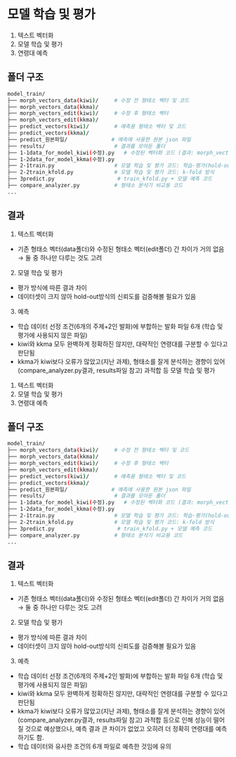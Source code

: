 # 모델 학습 및 평가
1. 텍스트 벡터화
2. 모델 학습 및 평가
3. 연령대 예측

## 폴더 구조
```bash
model_train/
├── morph_vectors_data(kiwi)/     # 수정 전 형태소 벡터 및 코드
├── morph_vectors_data(kkma)/     
├── morph_vectors_edit(kiwi)/     # 수정 후 형태소 벡터
├── morph_vectors_edit(kkma)/
├── predict_vectors(kiwi)/        # 예측용 형태소 벡터 및 코드
├── predict_vectors(kkma)/        
├── predict_원본파일/              # 예측에 사용한 원본 json 파일    
├── results/                      # 결과를 모아둔 폴더
├── 1-1data_for_model_kiwi(수정).py   # 수정된 벡터화 코드 (결과: morph_vectors_edit)
├── 1-2data_for_model_kkma(수정).py
├── 2-1train.py                   # 모델 학습 및 평가 코드: 학습-평가(hold-out) 방식 
├── 2-2train_kfold.py             # 모델 학습 및 평가 코드: k-fold 방식
├── 3predict.py                    # train_kfold.py + 모델 예측 코드
├── compare_analyzer.py           # 형태소 분석기 비교용 코드
...
```

## 결과

1. 텍스트 벡터화
- 기존 형태소 벡터(data폴더)와 수정된 형태소 벡터(edit폴더) 간 차이가 거의 없음 → 둘 중 하나만 다루는 것도 고려
2. 모델 학습 및 평가
- 평가 방식에 따른 결과 차이
- 데이터셋이 크지 않아 hold-out방식의 신뢰도를 검증해볼 필요가 있음
3. 예측
- 학습 데이터 선정 조건(6개의 주제+2인 발화)에 부합하는 발화 파일 6개 (학습 및 평가에 사용되지 않은 파일)
- kiwi와 kkma 모두 완벽하게 정확하진 않지만, 대략적인 연령대를 구분할 수 있다고 판단됨
- kkma가 kiwi보다 오류가 많았고(지난 과제), 형태소를 잘게 분석하는 경향이 있어(compare_analyzer.py결과, results파일 참고) 과적합 등 모델 학습 및 평가
1. 텍스트 벡터화
2. 모델 학습 및 평가
3. 연령대 예측

## 폴더 구조
```bash
model_train/
├── morph_vectors_data(kiwi)/     # 수정 전 형태소 벡터 및 코드
├── morph_vectors_data(kkma)/     
├── morph_vectors_edit(kiwi)/     # 수정 후 형태소 벡터
├── morph_vectors_edit(kkma)/
├── predict_vectors(kiwi)/        # 예측용 형태소 벡터 및 코드
├── predict_vectors(kkma)/        
├── predict_원본파일/              # 예측에 사용한 원본 json 파일    
├── results/                      # 결과를 모아둔 폴더
├── 1-1data_for_model_kiwi(수정).py   # 수정된 벡터화 코드 (결과: morph_vectors_edit)
├── 1-2data_for_model_kkma(수정).py
├── 2-1train.py                   # 모델 학습 및 평가 코드: 학습-평가(hold-out) 방식 
├── 2-2train_kfold.py             # 모델 학습 및 평가 코드: k-fold 방식
├── 3predict.py                    # train_kfold.py + 모델 예측 코드
├── compare_analyzer.py           # 형태소 분석기 비교용 코드
...
```

## 결과

1. 텍스트 벡터화
- 기존 형태소 벡터(data폴더)와 수정된 형태소 벡터(edit폴더) 간 차이가 거의 없음 → 둘 중 하나만 다루는 것도 고려
2. 모델 학습 및 평가
- 평가 방식에 따른 결과 차이
- 데이터셋이 크지 않아 hold-out방식의 신뢰도를 검증해볼 필요가 있음
3. 예측
- 학습 데이터 선정 조건(6개의 주제+2인 발화)에 부합하는 발화 파일 6개 (학습 및 평가에 사용되지 않은 파일)
- kiwi와 kkma 모두 완벽하게 정확하진 않지만, 대략적인 연령대를 구분할 수 있다고 판단됨
- kkma가 kiwi보다 오류가 많았고(지난 과제), 형태소를 잘게 분석하는 경향이 있어(compare_analyzer.py결과, results파일 참고) 과적합 등으로 인해 성능이 떨어질 것으로 예상했으나, 예측 결과 큰 차이가 없었고 오히려 더 정확히 연령대를 예측하기도 함.
- 학습 데이터와 유사한 조건의 6개 파일로 예측한 것임에 유의
